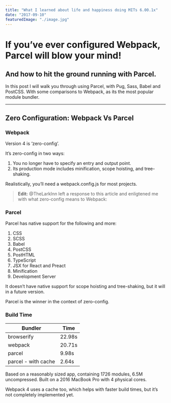 ```yaml
---
title: "What I learned about life and happiness doing MITs 6.00.1x"
date: "2017-09-10"
featuredImage: "./image.jpg"
---
```

# If you’ve ever configured Webpack, Parcel will blow your mind!
## And how to hit the ground running with Parcel.

In this post I will walk you through using Parcel, with Pug, Sass, Babel and PostCSS. With some comparisons to Webpack, as its the most popular module bundler.

---

## Zero Configuration: Webpack Vs Parcel
### Webpack

Version 4 is ‘zero-config’.

It’s zero-config in two ways:
1. You no longer have to specify an entry and output point.
2. Its production mode includes minification, scope hoisting, and tree-shaking.

Realistically, you’ll need a webpack.config.js for most projects.

> **Edit:** @TheLarkInn left a response to this article and enligtened me with what zero-config means to Webpack:

### Parcel

Parcel has native support for the following and more:

1. CSS
2. SCSS
3. Babel
4. PostCSS
5. PostHTML
6. TypeScript
7. JSX for React and Preact
8. Minification
9. Development Server

It doesn’t have native support for scope hoisting and tree-shaking, but it will in a future version.

Parcel is the winner in the context of zero-config.

### Build Time

|       Bundler        |  Time  |
|----------------------|--------|
| browserify           | 22.98s |
| webpack              | 20.71s |
| parcel               | 9.98s  |
| parcel - with cache  | 2.64s  |

Based on a reasonably sized app, containing 1726 modules, 6.5M uncompressed. Built on a 2016 MacBook Pro with 4 physical cores.

Webpack 4 uses a cache too, which helps with faster build times, but it’s not completely implemented yet.
